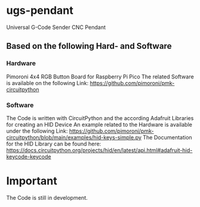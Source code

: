 # ugs-pendant
Universal G-Code Sender CNC Pendant

## Based on the following Hard- and Software
### Hardware
Pimoroni 4x4 RGB Button Board for Raspberry Pi Pico
The related Software is available on the following Link:
https://github.com/pimoroni/pmk-circuitpython

### Software
The Code is written with CircuitPython and the according Adafruit Libraries for creating an  HID Device
An example related to the Hardware is available under the following Link:
https://github.com/pimoroni/pmk-circuitpython/blob/main/examples/hid-keys-simple.py
The Documentation for the HID Library can be found here:
https://docs.circuitpython.org/projects/hid/en/latest/api.html#adafruit-hid-keycode-keycode

# Important
The Code is still in development. 
